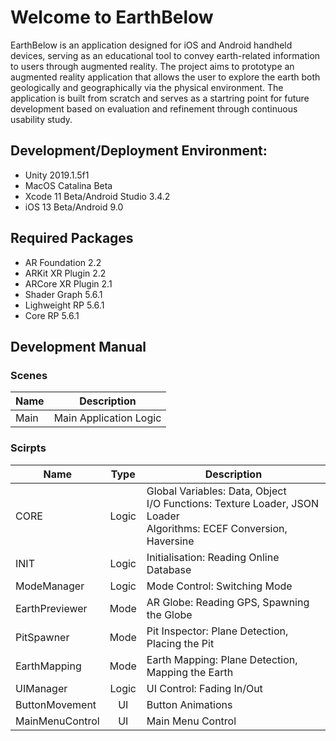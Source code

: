 # Welcome to EarthBelow
EarthBelow is an application designed for iOS and Android handheld devices, serving as an educational tool to convey earth-related information to users through augmented reality. The project aims to prototype an augmented reality application that allows the user to explore the earth both geologically and geographically via the physical environment. The application is built from scratch and serves as a startring point for future development based on evaluation and refinement through continuous usability study.

## Development/Deployment Environment:
- Unity 2019.1.5f1
- MacOS Catalina Beta
- Xcode 11 Beta/Android Studio 3.4.2
- iOS 13 Beta/Android 9.0

## Required Packages
- AR Foundation 2.2
- ARKit XR Plugin 2.2
- ARCore XR Plugin 2.1
- Shader Graph 5.6.1
- Lighweight RP 5.6.1
- Core RP 5.6.1

## Development Manual
### Scenes
| Name | Description |
| - | - |
| Main | Main Application Logic |

### Scirpts
| Name | Type | Description |
| - | :-: | - |
| CORE | Logic | Global Variables: Data, Object <br> I/O Functions: Texture Loader, JSON Loader <br> Algorithms: ECEF Conversion, Haversine  <br> |
| INIT | Logic | Initialisation: Reading Online Database |
| ModeManager | Logic | Mode Control: Switching Mode|
| EarthPreviewer | Mode | AR Globe: Reading GPS, Spawning the Globe |
| PitSpawner | Mode | Pit Inspector: Plane Detection, Placing the Pit |
| EarthMapping | Mode | Earth Mapping: Plane Detection, Mapping the Earth |
| UIManager | Logic | UI Control: Fading In/Out |
| ButtonMovement | UI | Button Animations|
| MainMenuControl | UI | Main Menu Control|
